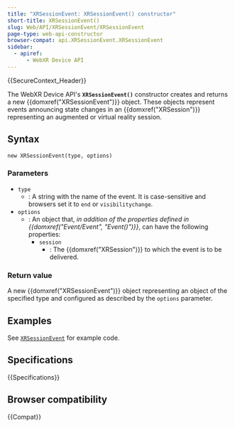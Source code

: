 ```yaml
---
title: "XRSessionEvent: XRSessionEvent() constructor"
short-title: XRSessionEvent()
slug: Web/API/XRSessionEvent/XRSessionEvent
page-type: web-api-constructor
browser-compat: api.XRSessionEvent.XRSessionEvent
sidebar:
  - apiref:
      - WebXR Device API
---
```


{{SecureContext_Header}}

The WebXR Device API's
**`XRSessionEvent()`** constructor creates and returns a new
{{domxref("XRSessionEvent")}} object. These objects represent events announcing
state changes in an {{domxref("XRSession")}} representing an augmented or virtual
reality session.

## Syntax

```js-nolint
new XRSessionEvent(type, options)
```

### Parameters

- `type`
  - : A string with the name of the event.
    It is case-sensitive and browsers set it to `end` or `visibilitychange`.
- `options`
  - : An object that, _in addition of the properties defined in {{domxref("Event/Event", "Event()")}}_, can have the following properties:
    - `session`
      - : The {{domxref("XRSession")}} to which the event is to be delivered.

### Return value

A new {{domxref("XRSessionEvent")}} object representing an object of the
specified type and configured as described by the `options` parameter.

## Examples

See [`XRSessionEvent`](/en-US/docs/Web/API/XRSessionEvent#examples) for example code.

## Specifications

{{Specifications}}

## Browser compatibility

{{Compat}}
